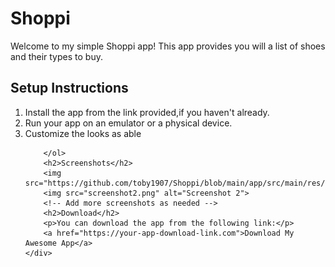 <!DOCTYPE html>
<html lang="en">
<head>
    <meta charset="UTF-8">
    <meta name="viewport" content="width=device-width, initial-scale=1.0">
    
</head>
<body>
    <div class="container">
        <h1>Shoppi</h1>
        <p>Welcome to my simple Shoppi app! This app provides you will a list of shoes and their types to buy.</p>
        <h2>Setup Instructions</h2>
        <ol>
            <li>Install the app from the link provided,if you haven't already.</li>
            <li>Run your app on an emulator or a physical device.</li>
            <li>Customize the looks as able</li>


        </ol>
        <h2>Screenshots</h2>
        <img src="https://github.com/toby1907/Shoppi/blob/main/app/src/main/res/drawable/sc1.jpg">
        <img src="screenshot2.png" alt="Screenshot 2">
        <!-- Add more screenshots as needed -->
        <h2>Download</h2>
        <p>You can download the app from the following link:</p>
        <a href="https://your-app-download-link.com">Download My Awesome App</a>
    </div>
</body>
</html>

